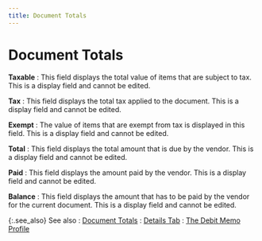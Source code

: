 ```yaml
---
title: Document Totals
---
```


# Document Totals


**Taxable**
: This field displays the total value of items that are subject to tax. This is a display field and cannot be edited.


**Tax**
: This field displays the total tax applied to the document. This is a display field and cannot be edited.


**Exempt**
: The value of items that are exempt from tax is displayed in this field. This is a display field and cannot be edited.


**Total**
: This field displays the total amount that is due by the vendor. This is a display field and cannot be edited.


**Paid**
: This field displays the amount paid by the vendor. This is a display field and cannot be edited.


**Balance**
: This field displays the amount that has to be paid by the vendor for the current document. This is a display field and cannot be edited.


{:.see_also}
See also
: [Document Totals]({{site.pp_baseurl}}/return-proc/doc-prof/contents/tabs/details/other-information/document_totals_pr.html)
: [Details Tab]({{site.pp_baseurl}}/misc/details_dtv_dm_step_by_step.html)
: [The Debit Memo Profile]({{site.pp_baseurl}}/return-proc/dms/create-debit-memos/create-a-new-debit-memo/the_debit_memo_profile.html)
